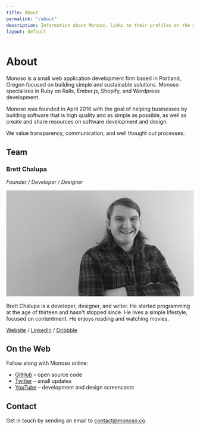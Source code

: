 ```yaml
---
title: About
permalink: "/about"
description: Information about Monoso, links to their profiles on the web, and how to get in touch.
layout: default
---
```


# About

Monoso is a small web application development firm based in Portland,
Oregon focused on building simple and sustainable solutions. Monoso
specializes in Ruby on Rails, Ember.js, Shopify, and Wordpress
development.

Monoso was founded in April 2016 with the goal of helping businesses by
building software that is high quality and as simple as possible, as
well as create and share resources on software development
and design.

We value transparency, communication, and well thought out processes.

## Team

### Brett Chalupa

*Founder / Developer / Designer*

![Photo of Brett](/img/about_brett.jpg)

Brett Chalupa is a developer, designer, and writer. He started
programming at the age of thirteen and hasn't stopped since. He lives a
simple lifestyle, focused on contentment. He enjoys reading and
watching movies.

[Website](http://www.brettchalupa.com) /
[LinkedIn](https://www.linkedin.com/in/brett-chalupa) /
[Dribbble](https://dribbble.com/brettchalupa)

## On the Web

Follow along with Monoso online:

- [GitHub](https://github.com/monoso) &ndash; open source code
- [Twitter](https://twitter.com/monoso_co) &ndash; small updates
- [YouTube](https://www.youtube.com/channel/UCQXaIyeRqHjK9EK41b8J3yQ) &ndash;
  development and design screencasts

## Contact

Get in touch by sending an email to
[contact@monoso.co](mailto:contact@monoso.co).
